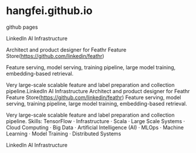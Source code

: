 hangfei.github.io
=================

github pages


LinkedIn AI Infrastructure

Architect and product designer for Feathr Feature Store(https://github.com/linkedin/feathr)

Feature serving, model serving, training pipeline, large model training, embedding-based retrieval. 

Very large-scale scalable feature and label preparation and collection pipeline.LinkedIn AI Infrastructure Architect and product designer for Feathr Feature Store(https://github.com/linkedin/feathr) Feature serving, model serving, training pipeline, large model training, embedding-based retrieval. 

Very large-scale scalable feature and label preparation and collection pipeline.
Skills: 
TensorFlow · Infrastructure · Scala · Large Scale Systems · Cloud Computing · Big Data · Artificial Intelligence (AI) · MLOps · Machine Learning · Model Training · Distributed Systems

LinkedIn AI Infrastructure







